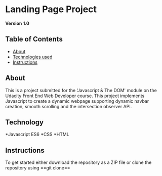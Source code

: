 # Landing Page Project

**Version 1.0**
## Table of Contents

* [About](#about)
* [Technologies used](#technology)
* [Instructions](#instructions)

## About

This is a project submitted for the 'Javascript & The DOM' module on the Udacity Front End Web Developer course. This project implements Javascript to create a dynamic webpage supporting dynamic navbar creation, smooth scrolling and the intersection observer API.

## Technology
*Javascript ES6
*CSS
*HTML

## Instructions

To get started either download the repository as a ZIP file or clone the repository using ==git clone== 
